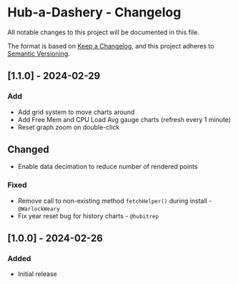 # Hub-a-Dashery - Changelog

All notable changes to this project will be documented in this file.

The format is based on [Keep a Changelog](https://keepachangelog.com/en/1.0.0/),
and this project adheres to [Semantic Versioning](https://semver.org/spec/v2.0.0.html).


## [1.1.0] - 2024-02-29
### Add
- Add grid system to move charts around
- Add Free Mem and CPU Load Avg gauge charts (refresh every 1 minute)
- Reset graph zoom on double-click

## Changed
- Enable data decimation to reduce number of rendered points

### Fixed
- Remove call to non-existing method `fetchHelper()` during install - `@WarlockWeary`
- Fix year reset bug for history charts - `@hubitrep`

## [1.0.0] - 2024-02-26
### Added
- Initial release
